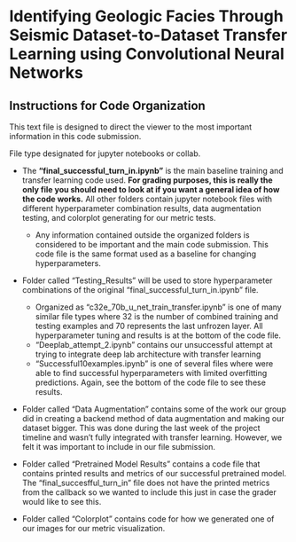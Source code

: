 # Identifying Geologic Facies Through Seismic Dataset-to-Dataset Transfer Learning using Convolutional Neural Networks


## Instructions for Code Organization

This text file is designed to direct the viewer to the most important information in this code submission.

File type designated for jupyter notebooks or collab.

-	The **“final_successful_turn_in.ipynb”** is the main baseline training and transfer learning code used. **For grading purposes, this is really the only file you should need to look at if you want a general idea of how the code works.** All other folders contain jupyter notebook files with different hyperparameter combination results, data augmentation testing, and colorplot generating for our metric tests.
    -	Any information contained outside the organized folders is considered to be important and the main code submission. This code file is the same format used as a baseline for changing hyperparameters. 

-	Folder called “Testing_Results” will be used to store hyperparameter combinations of the original “final_successful_turn_in.ipynb” file. 
    -	Organized as “c32e_70b_u_net_train_transfer.ipynb” is one of many similar file types where 32 is the number of combined training and testing examples and 70 represents the   last unfrozen layer. All hyperparameter tuning and results is at the bottom of the code file. 
    -	“Deeplab_attempt_2.ipynb” contains our unsuccessful attempt at trying to integrate deep lab architecture with transfer learning
    -	“Successful10examples.ipynb” is one of several files where were able to find successful hyperparameters with limited overfitting predictions. Again, see the bottom of the code file to see these results. 

-    Folder called “Data Augmentation” contains some of the work our group did in creating a backend method of data augmentation and making our dataset bigger. This was done during the last week of the project timeline and wasn’t fully integrated with transfer learning. However, we felt it was important to include in our file submission. 
  
-    Folder called “Pretrained Model Results” contains a code file that contains printed results and metrics of our successful pretrained model. The “final_succesfful_turn_in” file does not have the printed metrics from the callback so we wanted to include this just in case the grader would like to see this. 

- Folder called “Colorplot” contains code for how we generated one of our images for our metric visualization. 
